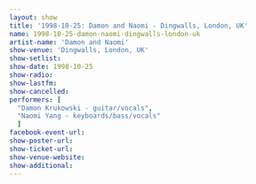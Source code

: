 ```yaml
---
layout: show
title: '1998-10-25: Damon and Naomi - Dingwalls, London, UK'
name: 1998-10-25-damon-naomi-dingwalls-london-uk
artist-name: 'Damon and Naomi'
show-venue: 'Dingwalls, London, UK'
show-setlist: 
show-date: 1998-10-25
show-radio: 
show-lastfm: 
show-cancelled: 
performers: [
  "Damon Krukowski - guitar/vocals",
  "Naomi Yang - keyboards/bass/vocals"
  ]
facebook-event-url: 
show-poster-url: 
show-ticket-url: 
show-venue-website: 
show-additional: 
---
```


